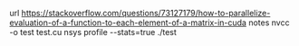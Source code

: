 url
https://stackoverflow.com/questions/73127179/how-to-parallelize-evaluation-of-a-function-to-each-element-of-a-matrix-in-cuda
notes
nvcc -o test test.cu
nsys profile --stats=true ./test